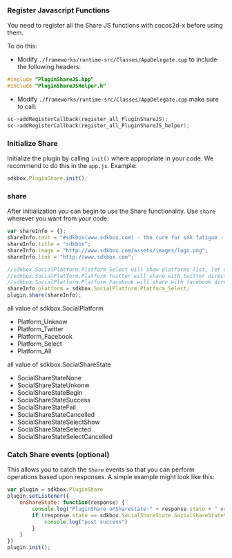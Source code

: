 ### Register Javascript Functions
You need to register all the Share JS functions with cocos2d-x before using them.

To do this:
* Modify `./frameworks/runtime-src/Classes/AppDelegate.cpp` to include the following headers:
```cpp
#include "PluginShareJS.hpp"
#include "PluginShareJSHelper.h"
```

* Modify `./frameworks/runtime-src/Classes/AppDelegate.cpp` make sure to call:
```cpp
sc->addRegisterCallback(register_all_PluginShareJS);
sc->addRegisterCallback(register_all_PluginShareJS_helper);
```

### Initialize Share
Initialize the plugin by calling `init()` where appropriate in your code. We
recommend to do this in the `app.js`. Example:
```javascript
sdkbox.PluginShare.init();
```

### share
After initialization you can begin to use the Share functionality. Use `share` wherever you want from your code:
```javascript
var shareInfo = {};
shareInfo.text = "#sdkbox(www.sdkbox.com) - the cure for sdk fatigue - from js - ";
shareInfo.title = "sdkbox";
shareInfo.image = "http://www.sdkbox.com/assets/images/logo.png";
shareInfo.link = "http://www.sdkbox.com";

//sdkbox.SocialPlatform.Platform_Select will show platforms list, let user select which platform want to share
//sdkbox.SocialPlatform.Platform_Twitter will share with twitter directly
//sdkbox.SocialPlatform.Platform_Facebook will share with facebook directly
shareInfo.platform = sdkbox.SocialPlatform.Platform_Select;
plugin.share(shareInfo);
```

all value of sdkbox.SocialPlatform

- Platform_Unknow
- Platform_Twitter
- Platform_Facebook
- Platform_Select
- Platform_All


all value of sdkbox.SocialShareState

- SocialShareStateNone
- SocialShareStateUnkonw
- SocialShareStateBegin
- SocialShareStateSuccess
- SocialShareStateFail
- SocialShareStateCancelled
- SocialShareStateSelectShow
- SocialShareStateSelected
- SocialShareStateSelectCancelled


### Catch Share events (optional)
This allows you to catch the `Share` events so that you can perform operations based upon responses. A simple example might look like this:
```javascript
var plugin = sdkbox.PluginShare
plugin.setListener({
    onShareState: function(response) {
        console.log("PluginShare onSharestate:" + response.state + " error:" + response.error)
        if (response.state == sdkbox.SocialShareState.SocialShareStateSuccess) {
            console.log("post success")
        }
    }
})
plugin.init();
```
